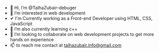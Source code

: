 - 👋 Hi, I’m @TalhaZubair-debuger
- 👀 I’m interested in web development
- ✔  I'm Currently working as a Front-end Developer using HTML, CSS, JavaScript
- 🌱 I’m also currently learning c++
- 💞️ I’m looking to collaborate on web development projects to get more hands on experience
- 📫 to reach me contact at talhazubair.info@gmail.com
